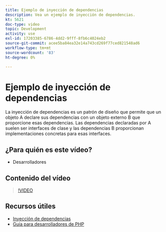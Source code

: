 ```yaml
---
title: Ejemplo de inyección de dependencias
description: Vea un ejemplo de inyección de dependencias.
kt: 5621
doc-type: video
topic: Development
activity: use
exl-id: 17203385-6786-4dd2-9fff-8fb6c4024eb2
source-git-commit: acee5ba84ea32e14a743cd269f77ced821548ad6
workflow-type: tm+mt
source-wordcount: '83'
ht-degree: 0%

---
```


# Ejemplo de inyección de dependencias

La inyección de dependencias es un patrón de diseño que permite que un objeto A declare sus dependencias con un objeto externo B que proporcione esas dependencias. Las dependencias declaradas por A suelen ser interfaces de clase y las dependencias B proporcionan implementaciones concretas para esas interfaces.

## ¿Para quién es este vídeo?

- Desarrolladores

## Contenido del vídeo

>[!VIDEO](https://video.tv.adobe.com/v/35799?quality=12&learn=on)

## Recursos útiles

- [Inyección de dependencias](https://devdocs.magento.com/guides/v2.4/extension-dev-guide/depend-inj.html)
- [Guía para desarrolladores de PHP](https://devdocs.magento.com/guides/v2.4/extension-dev-guide/bk-extension-dev-guide.html)
